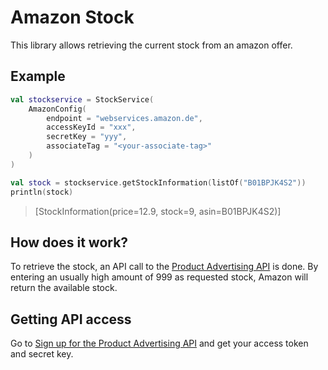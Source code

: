 # Amazon Stock

This library allows retrieving the current stock from an amazon offer.

## Example

```kotlin
val stockservice = StockService(
    AmazonConfig(
        endpoint = "webservices.amazon.de",
        accessKeyId = "xxx",
        secretKey = "yyy",
        associateTag = "<your-associate-tag>"
    )
)

val stock = stockservice.getStockInformation(listOf("B01BPJK4S2"))
println(stock)
```

> [StockInformation(price=12.9, stock=9, asin=B01BPJK4S2)]

## How does it work?

To retrieve the stock, an API call to the [Product Advertising API](https://docs.aws.amazon.com/AWSECommerceService/latest/DG/Welcome.html) is done. 
By entering an usually high amount of 999 as requested stock, Amazon will return the available stock.

## Getting API access

Go to [Sign up for the Product Advertising API](https://docs.aws.amazon.com/AWSECommerceService/latest/DG/becomingDev.html) and get your access token and secret key.